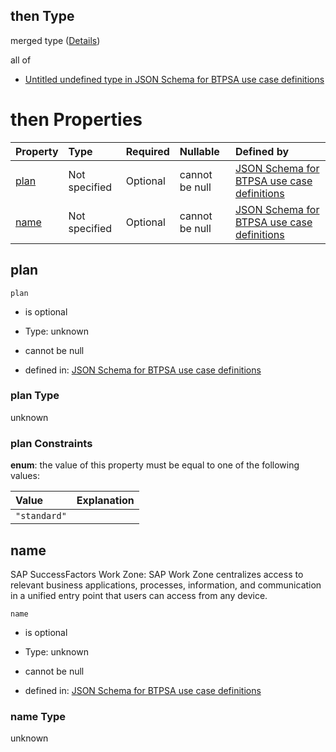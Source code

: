 ## then Type

merged type ([Details](btpsa-usecase-properties-services-items-allof-1-then-allof-105-then.md))

all of

*   [Untitled undefined type in JSON Schema for BTPSA use case definitions](btpsa-usecase-properties-services-items-allof-1-then-allof-105-then-allof-0.md "check type definition")

# then Properties

| Property      | Type          | Required | Nullable       | Defined by                                                                                                                                                                                                              |
| :------------ | :------------ | :------- | :------------- | :---------------------------------------------------------------------------------------------------------------------------------------------------------------------------------------------------------------------- |
| [plan](#plan) | Not specified | Optional | cannot be null | [JSON Schema for BTPSA use case definitions](btpsa-usecase-properties-services-items-allof-1-then-allof-105-then-properties-plan.md "undefined#/properties/services/items/allOf/1/then/allOf/105/then/properties/plan") |
| [name](#name) | Not specified | Optional | cannot be null | [JSON Schema for BTPSA use case definitions](btpsa-usecase-properties-services-items-allof-1-then-allof-105-then-properties-name.md "undefined#/properties/services/items/allOf/1/then/allOf/105/then/properties/name") |

## plan



`plan`

*   is optional

*   Type: unknown

*   cannot be null

*   defined in: [JSON Schema for BTPSA use case definitions](btpsa-usecase-properties-services-items-allof-1-then-allof-105-then-properties-plan.md "undefined#/properties/services/items/allOf/1/then/allOf/105/then/properties/plan")

### plan Type

unknown

### plan Constraints

**enum**: the value of this property must be equal to one of the following values:

| Value        | Explanation |
| :----------- | :---------- |
| `"standard"` |             |

## name

SAP SuccessFactors Work Zone: SAP Work Zone centralizes access to relevant business applications, processes, information, and communication in a unified entry point that users can access from any device.

`name`

*   is optional

*   Type: unknown

*   cannot be null

*   defined in: [JSON Schema for BTPSA use case definitions](btpsa-usecase-properties-services-items-allof-1-then-allof-105-then-properties-name.md "undefined#/properties/services/items/allOf/1/then/allOf/105/then/properties/name")

### name Type

unknown
